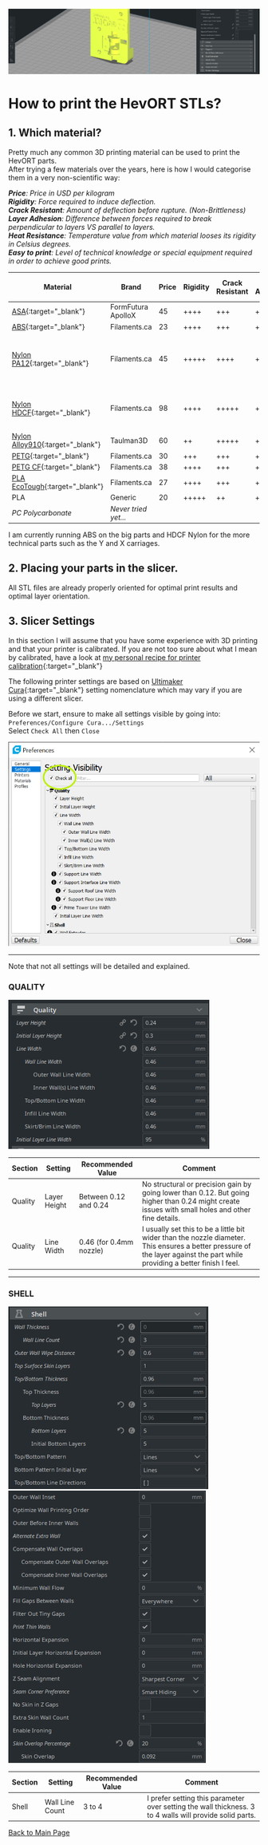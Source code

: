 ![alt text](/images/printbanner.png)
# How to print the HevORT STLs?

## 1. Which material?
Pretty much any common 3D printing material can be used to print the HevORT parts.  
After trying a few materials over the years, here is how I would categorise them in a very non-scientific way:


_**Price**: Price in USD per kilogram  
**Rigidity**: Force required to induce deflection.  
**Crack Resistant**: Amount of deflection before rupture. (Non-Brittleness)  
**Layer Adhesion**: Difference between forces required to break perpendicular to layers VS parallel to layers.  
**Heat Resistance**: Temperature value from which material looses its rigidity in Celsius degrees.  
**Easy to print**: Level of technical knowledge or special equipment required in order to achieve good prints._  


Material|Brand|Price|Rigidity|Crack Resistant|Layer Adhesion|Heat Resist|Easy to Print|Special Print Condition|
--------|-----|-----|--------|---------------|--------------|---------: |-------------|-----------------------|
[ASA](https://filaments.ca/collections/3d-filaments/diameter_1-75mm+brand_formfutura+application_weather-resistant){:target="_blank"}|FormFutura ApolloX|45|++++|+++|+++|98|++++|Enclosure|
[ABS](https://filaments.ca/collections/3d-filaments/diameter_1-75mm+material_abs+brand_filaments-ca){:target="_blank"}|Filaments.ca|23|++++|+++|++++|105|+++|Enclosure|
[Nylon PA12](https://filaments.ca/search?options%5Bunavailable_products%5D=show&options%5Bprefix%5D=last&q=nylon+pa12){:target="_blank"}|Filaments.ca|45|+++++|++++|+++++|110|+|SuperDry + Enclosure + Bed Adhesion compound
[Nylon HDCF](https://filaments.ca/products/heavy-duty-carbon-fiber-nylon-filament-1-75mm?_pos=7&_sid=4b8f2ed8b&_ss=r&variant=1500223668232){:target="_blank"}|Filaments.ca|98|++++|+++++|+++++|167|++|Dry + Enclosure + Bed Adhesion compound
[Nylon Alloy910](https://filaments.ca/products/alloy-910-1kg-black-1-75mm?_pos=11&_sid=ed1504fe8&_ss=r&variant=40372475272){:target="_blank"}|Taulman3D|60|++|+++++|+++++|82|++++|Dry|
[PETG](https://filaments.ca/collections/3d-filaments/diameter_1-75mm+material_petg+brand_filaments-ca){:target="_blank"}|Filaments.ca|30|+++|+++|++++|85|+++|Dry|
[PETG CF](https://filaments.ca/products/carbon-fiber-petg-filament-1-75mm?_pos=6&_sid=4f89c7644&_ss=r&variant=1299737051144){:target="_blank"}|Filaments.ca|38|++++|+++|+++|90|+++|Dry|
[PLA EcoTough](https://filaments.ca/collections/3d-filaments/diameter_1-75mm+material_ecotough-pla-2-0){:target="_blank"}|Filaments.ca|27|++++|+++|++++|70|+++++|NA|
PLA|Generic|20|+++++|++|++++|65|+++++|NA|
_PC Polycarbonate_| _Never tried yet..._

I am currently running ABS on the big parts and HDCF Nylon for the more technical parts such as the Y and X carriages.

## 2. Placing your parts in the slicer.
All STL files are already properly oriented for optimal print results and optimal layer orientation.  

## 3. Slicer Settings
In this section I will assume that you have some experience with 3D printing and that your printer is calibrated.  If you are not too sure about what I mean by calibrated, have a look at [my personal recipe for printer calibration](/printercalibration.md){:target="_blank"}

The following printer settings are based on [Ultimaker Cura](https://ultimaker.com/software/ultimaker-cura){:target="_blank"} setting nomenclature which may vary if you are using a different slicer.

Before we start, ensure to make all settings visible by going into:  
`Preferences/Configure Cura.../Settings`  
Select `Check All` then `Close`  

![Alt text](/images/allsettings.png)  

____________________________________________________________________________________  


Note that not all settings will be detailed and explained.

### QUALITY

![alt text](/images/cura_quality.png)  


Section|Setting|Recommended Value|Comment
-------|-------|-----------------|-------
Quality|Layer Height|Between 0.12 and 0.24| No structural or precision gain by going lower than 0.12. But going higher than 0.24 might create issues with small holes and other fine details.
Quality|Line Width|0.46 (for 0.4mm nozzle)|I usually set this to be a little bit wider than the nozzle diameter.  This ensures a better pressure of the layer against the part while providing a better finish I feel.  

______________________________________________________________________________  


### SHELL

![alt text](/images/cura_shell1.png)![alt text](/images/cura_shell2.png)

Section|Setting|Recommended Value|Comment
-------|-------|-----------------|-------
Shell|Wall Line Count|3 to 4|I prefer setting this parameter over setting the wall thickness. 3 to 4 walls will provide solid parts.









[Back to Main Page](/README.md)
